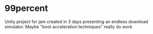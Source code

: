 # 99percent
Unity project for jam created in 3 days presenting an endless download simulator. Maybe "boot acceleration techniques" really do work
